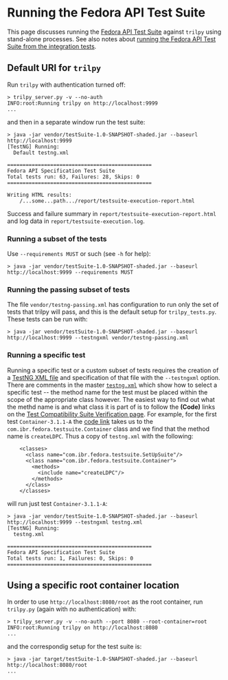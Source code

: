 # Running the Fedora API Test Suite

This page discusses running the [Fedora API Test Suite](https://github.com/fcrepo4-labs/Fedora-API-Test-Suite) against `trilpy` using stand-alone processes. See also notes about [running the Fedora API Test Suite from the integration tests](../README_secret.md#fedora-api-test-suite).

## Default URI for `trilpy`

Run `trilpy` with authentication turned off:

```
> trilpy_server.py -v --no-auth
INFO:root:Running trilpy on http://localhost:9999
...
```

and then in a separate window run the test suite:

```
> java -jar vendor/testSuite-1.0-SNAPSHOT-shaded.jar --baseurl http://localhost:9999
[TestNG] Running:
  Default testng.xml

===============================================
Fedora API Specification Test Suite
Total tests run: 63, Failures: 28, Skips: 0
===============================================

Writing HTML results:
	/...some...path.../report/testsuite-execution-report.html
```

Success and failure summary in `report/testsuite-execution-report.html` and log data in `report/testsuite-execution.log`.

### Running a subset of the tests

Use `--requirements MUST` or such (see `-h` for help):

```
> java -jar vendor/testSuite-1.0-SNAPSHOT-shaded.jar --baseurl http://localhost:9999 --requirements MUST
```

### Running the passing subset of tests

The file `vendor/testng-passing.xml` has configuration to run only the set of tests that trilpy will pass, and this is the default setup for `trilpy_tests.py`. These tests can be run with:

```
> java -jar vendor/testSuite-1.0-SNAPSHOT-shaded.jar --baseurl http://localhost:9999 --testngxml vendor/testng-passing.xml
```

### Running a specific test

Running a specific test or a custom subset of tests requires the creation of a [TestNG XML file](http://testng.org/doc/documentation-main.html) and specification of that file with the `--testngxml` option. There are comments in the master [`testng.xml`](https://github.com/fcrepo4-labs/Fedora-API-Test-Suite/blob/master/src/main/resources/testng.xml) which show how to select a specific test -- the method name for the test must be placed within the scope of the appropriate class however. The easiest way to find out what the methd name is and what class it is part of is to follow the **(Code)** links on the [Test Compatibility Suite Verification page](https://wiki.duraspace.org/display/FF/Test+Compatibility+Suite+Verification). For example, for the first test `Container-3.1.1-A` the [code link](https://github.com/fcrepo4-labs/Fedora-API-Test-Suite/blob/master/src/main/java/com/ibr/fedora/testsuite/Container.java) takes us to the `com.ibr.fedora.testsuite.Container` class and we find that the method name is `createLDPC`. Thus a copy of `testng.xml` with the following:

```
    <classes>
      <class name="com.ibr.fedora.testsuite.SetUpSuite"/>
      <class name="com.ibr.fedora.testsuite.Container">
        <methods>
          <include name="createLDPC"/>
        </methods>
      </class>
    </classes>
```

will run just test `Container-3.1.1-A`:

```
> java -jar vendor/testSuite-1.0-SNAPSHOT-shaded.jar --baseurl http://localhost:9999 --testngxml testng.xml
[TestNG] Running:
  testng.xml

===============================================
Fedora API Specification Test Suite
Total tests run: 1, Failures: 0, Skips: 0
===============================================
```

## Using a specific root container location

In order to use `http://localhost:8080/root` as the root container, run `trilpy.py` (again with no authentication) with:

```
> trilpy_server.py -v --no-auth --port 8080 --root-container=root
INFO:root:Running trilpy on http://localhost:8080
...
```

and the correspondig setup for the test suite is:

```
> java -jar target/testSuite-1.0-SNAPSHOT-shaded.jar --baseurl http://localhost:8080/root
...
```
